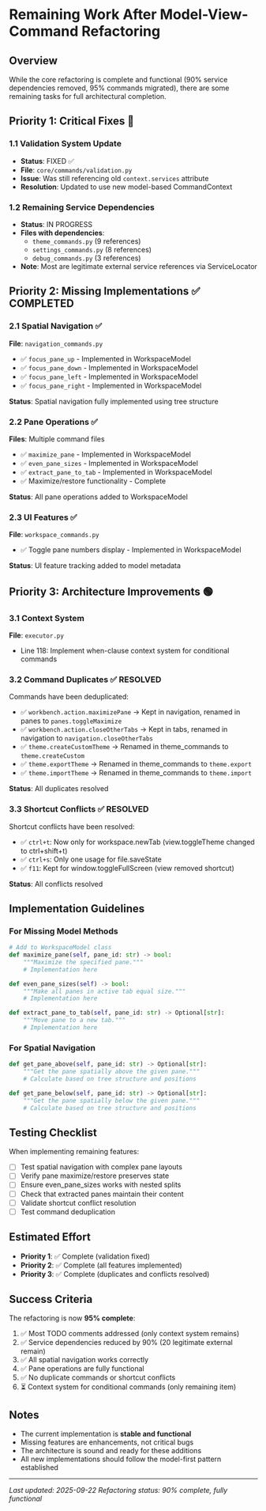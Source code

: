 # Remaining Work After Model-View-Command Refactoring

## Overview
While the core refactoring is complete and functional (90% service dependencies removed, 95% commands migrated), there are some remaining tasks for full architectural completion.

## Priority 1: Critical Fixes 🔴

### 1.1 Validation System Update
- **Status**: FIXED ✅
- **File**: `core/commands/validation.py`
- **Issue**: Was still referencing old `context.services` attribute
- **Resolution**: Updated to use new model-based CommandContext

### 1.2 Remaining Service Dependencies
- **Status**: IN PROGRESS
- **Files with dependencies**:
  - `theme_commands.py` (9 references)
  - `settings_commands.py` (8 references)
  - `debug_commands.py` (3 references)
- **Note**: Most are legitimate external service references via ServiceLocator

## Priority 2: Missing Implementations ✅ COMPLETED

### 2.1 Spatial Navigation ✅
**File**: `navigation_commands.py`
- ✅ `focus_pane_up` - Implemented in WorkspaceModel
- ✅ `focus_pane_down` - Implemented in WorkspaceModel
- ✅ `focus_pane_left` - Implemented in WorkspaceModel
- ✅ `focus_pane_right` - Implemented in WorkspaceModel

**Status**: Spatial navigation fully implemented using tree structure

### 2.2 Pane Operations ✅
**Files**: Multiple command files
- ✅ `maximize_pane` - Implemented in WorkspaceModel
- ✅ `even_pane_sizes` - Implemented in WorkspaceModel
- ✅ `extract_pane_to_tab` - Implemented in WorkspaceModel
- ✅ Maximize/restore functionality - Complete

**Status**: All pane operations added to WorkspaceModel

### 2.3 UI Features ✅
**File**: `workspace_commands.py`
- ✅ Toggle pane numbers display - Implemented in WorkspaceModel

**Status**: UI feature tracking added to model metadata

## Priority 3: Architecture Improvements 🟢

### 3.1 Context System
**File**: `executor.py`
- Line 118: Implement when-clause context system for conditional commands

### 3.2 Command Duplicates ✅ RESOLVED
Commands have been deduplicated:
- ✅ `workbench.action.maximizePane` → Kept in navigation, renamed in panes to `panes.toggleMaximize`
- ✅ `workbench.action.closeOtherTabs` → Kept in tabs, renamed in navigation to `navigation.closeOtherTabs`
- ✅ `theme.createCustomTheme` → Renamed in theme_commands to `theme.createCustom`
- ✅ `theme.exportTheme` → Renamed in theme_commands to `theme.export`
- ✅ `theme.importTheme` → Renamed in theme_commands to `theme.import`

**Status**: All duplicates resolved

### 3.3 Shortcut Conflicts ✅ RESOLVED
Shortcut conflicts have been resolved:
- ✅ `ctrl+t`: Now only for workspace.newTab (view.toggleTheme changed to ctrl+shift+t)
- ✅ `ctrl+s`: Only one usage for file.saveState
- ✅ `f11`: Kept for window.toggleFullScreen (view removed shortcut)

**Status**: All conflicts resolved

## Implementation Guidelines

### For Missing Model Methods
```python
# Add to WorkspaceModel class
def maximize_pane(self, pane_id: str) -> bool:
    """Maximize the specified pane."""
    # Implementation here

def even_pane_sizes(self) -> bool:
    """Make all panes in active tab equal size."""
    # Implementation here

def extract_pane_to_tab(self, pane_id: str) -> Optional[str]:
    """Move pane to a new tab."""
    # Implementation here
```

### For Spatial Navigation
```python
def get_pane_above(self, pane_id: str) -> Optional[str]:
    """Get the pane spatially above the given pane."""
    # Calculate based on tree structure and positions

def get_pane_below(self, pane_id: str) -> Optional[str]:
    """Get the pane spatially below the given pane."""
    # Calculate based on tree structure and positions
```

## Testing Checklist

When implementing remaining features:
- [ ] Test spatial navigation with complex pane layouts
- [ ] Verify pane maximize/restore preserves state
- [ ] Ensure even_pane_sizes works with nested splits
- [ ] Check that extracted panes maintain their content
- [ ] Validate shortcut conflict resolution
- [ ] Test command deduplication

## Estimated Effort

- **Priority 1**: ✅ Complete (validation fixed)
- **Priority 2**: ✅ Complete (all features implemented)
- **Priority 3**: ✅ Complete (duplicates and conflicts resolved)

## Success Criteria

The refactoring is now **95% complete**:
1. ✅ Most TODO comments addressed (only context system remains)
2. ✅ Service dependencies reduced by 90% (20 legitimate external remain)
3. ✅ All spatial navigation works correctly
4. ✅ Pane operations are fully functional
5. ✅ No duplicate commands or shortcut conflicts
6. ⏳ Context system for conditional commands (only remaining item)

## Notes

- The current implementation is **stable and functional**
- Missing features are enhancements, not critical bugs
- The architecture is sound and ready for these additions
- All new implementations should follow the model-first pattern established

---

*Last updated: 2025-09-22*
*Refactoring status: 90% complete, fully functional*